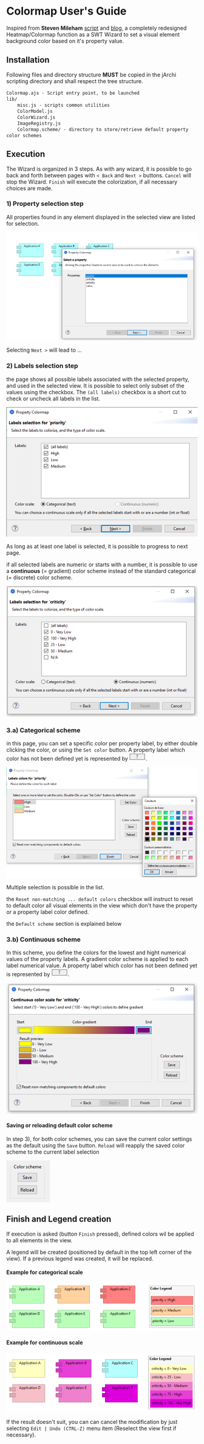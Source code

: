 # Colormap User's Guide

Inspired from **Steven Mileham** [script](https://gist.github.com/smileham/4bbca832d8fe629b72beb4e2b9a4b7ea) and [blog](https://smileham.co.uk/2022/06/15/archi-jarchi-and-rag-status-maps/), a completely redesigned Heatmap/Colormap function as a SWT Wizard to set a visual element background color based on it's property value.

## Installation
Following files and directory structure **MUST** be copied in the jArchi scripting directory and shall respect the tree structure.

```
Colormap.ajs - Script entry point, to be launched
lib/
    misc.js - scripts common utilities
    ColorModel.js 
    ColorWizard.js
    ImageRegistry.js
    Colormap.scheme/ - directory to store/retrieve default property color schemes
```

## Execution
The Wizard is organized in 3 steps. As with any wizard, it is possible to go back and forth between pages with `< Back` and `Next >` buttons. `Cancel` will stop the Wizard. `Finish` will execute the colorization, if all necessary choices are made.

### 1) Property selection step
All properties found in any element displayed in the selected view are listed for selection.

![Property selection](./img/Property%20list.png)

Selecting `Next >` will lead to ...

### 2) Labels selection step
the page shows all possible labels associated with the selected property, and used in the selected view. It is possible to select only subset of the values using the checkbox. The `(all labels)` checkbox is a short cut to check or uncheck all labels in the list.

![Labels selection](./img/Property%20labels%20selection.png)

As long as at least one label is selected, it is possible to progress to next page.

if all selected labels are numeric or starts with a number, it is possible to use a **continuous** (= gradient) color scheme instead of the standard categorical (= discrete) color scheme.

![Numeric Labels](./img/Property%20labels%20selection%202.png)

### 3.a) Categorical scheme 

in this page, you can set a specific color per property label, by either double clicking the color, or using the `Set color` button.
A property label which color has not been defined yet is represented by ![Unknown color](./img/UnknownColor.png).

![Categorical](./img/Category%20scheme%20colors.png)

Multiple selection is possible in the list.

the `Reset non-matching ... default colors` checkbox will instruct to reset to default color all visual elements in the view which don't have the property or a property label color defined.

the `Default scheme` section is explained below

### 3.b) Continuous scheme 

In this scheme, you define the colors for the lowest and hight numerical values of the property labels. A gradient color scheme is applied to each label numerical value. A property label which color has not been defined yet is represented by ![Unknown color](./img/UnknownColor.png).


![Continuous](./img/Continuous%20scheme%20colors.png)

#### Saving or reloading default color scheme

In step 3), for both color schemes, you can save the current color settings as the default using the `Save` button. `Reload` will reapply the saved color scheme to the current label selection

![default scheme](./img/Default%20Color.png)

## Finish and Legend creation

If execution is asked (button `Finish` pressed), defined colors wil be applied to all elements in the view. 

A legend will be created (positioned by default in the top left corner of the view). If a previous legend was created, it will be replaced.

#### Example for categorical scale
![Categorical result](./img/Category%20Scheme%20Result.png)

#### Example for continuous scale
![Continuous result](./img/Continuous%20color%20output.png)

If the result doesn't suit, you can can cancel the modification by just selecting `Edit | Undo (CTRL-Z)` menu item (Reselect the view first if necessary).


